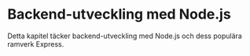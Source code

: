 # Backend-utveckling med Node.js

Detta kapitel täcker backend-utveckling med Node.js och dess populära ramverk Express.
